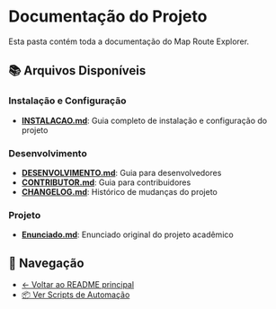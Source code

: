 # Documentação do Projeto

Esta pasta contém toda a documentação do Map Route Explorer.

## 📚 Arquivos Disponíveis

### Instalação e Configuração
- **[INSTALACAO.md](INSTALACAO.md)**: Guia completo de instalação e configuração do projeto

### Desenvolvimento
- **[DESENVOLVIMENTO.md](DESENVOLVIMENTO.md)**: Guia para desenvolvedores
- **[CONTRIBUTOR.md](CONTRIBUTOR.md)**: Guia para contribuidores
- **[CHANGELOG.md](CHANGELOG.md)**: Histórico de mudanças do projeto

### Projeto
- **[Enunciado.md](Enunciado.md)**: Enunciado original do projeto acadêmico

## 🔗 Navegação

- [← Voltar ao README principal](../README.md)
- [📦 Ver Scripts de Automação](../scripts/)

